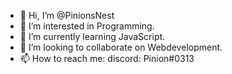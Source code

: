 - 👋 Hi, I’m @PinionsNest
- 👀 I’m interested in Programming.
- 🌱 I’m currently learning JavaScript.
- 💞️ I’m looking to collaborate on Webdevelopment.
- 📫 How to reach me: discord: Pinion#0313

<!---
PinionsNest/PinionsNest is a ✨ special ✨ repository because its `README.md` (this file) appears on your GitHub profile.
You can click the Preview link to take a look at your changes.
--->
